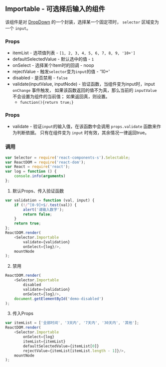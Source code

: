 ## Importable - 可选择后输入的组件
该组件是对 [DropDown](./DropDown.html) 的一个封装，选择某一个固定项时， `selector` 区域变为一个 `input`。

### Props
+ itemList - 选项值列表 - `[1, 2, 3, 4, 5, 6, 7, 8, 9, '10+']`
+ defaultSelectedValue - 默认选中的值 - `1`
+ onSelect - 选择某个Item时的回调 - noop
+ rejectValue - 触发`selector`变为`input`的值 - '10+'
+ disabled - 是否禁用 - `false`
+ validate(inputValue, inputNode) - 
  验证函数，当组件变为input时，input `onChange` 事件触发，
  如果该函数返回的值不为真，那么当前的 `inputValue` 不会设置为组件的当前值；
  如果返回真，则设置。
  - `function(){return true;}`

### Props
+ validate - 验证`input`的输入值，在该函数中会调用 `props.validate` 函数来作为判断依据。
  只有在组件变为 `input` 时有效，其余情况一律返回true。

### 调用
```JavaScript
var Selector = require('react-components-s').Selectable;
var ReactDOM = require('react-dom');
var React = require('react');
var log = function () {
    console.info(arguments)
};
```
1. 默认Props、传入验证函数
```JavaScript
var validation = function (val, input) {
    if (!/^[0-9]+$/.test(val)) {
        alert('请输入数字');
        return false;
    }
    return true;
};
ReactDOM.render(
    <Selector.Importable
        validate={validation}
        onSelect={log}/>,
    mountNode
);
```
2. 禁用
```JavaScript
ReactDOM.render(
    <Selector.Importable
        disabled
        validate={validation}
        onSelect={log}/>,
    document.getElementById('demo-disabled')
);
```
3. 传入Props
```JavaScript
var itemList = ['全部时间', '3天内', '7天内', '30天内', '其他'];
ReactDOM.render(
    <Selector.Importable
        onSelect={log}
        itemList={itemList}
        defaultSelectedValue={itemList[0]}
        rejectValue={itemList[itemList.length - 1]}/>,
    mountNode
);
```